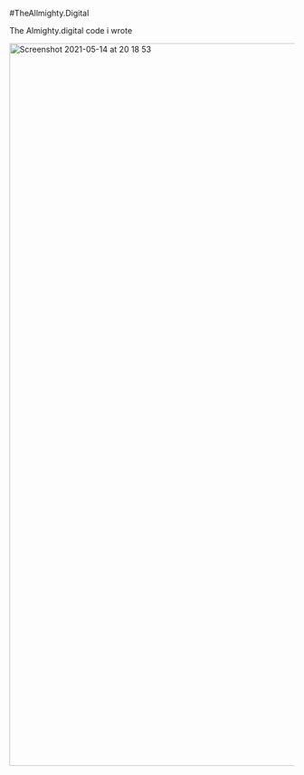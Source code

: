 #TheAllmighty.Digital

The Almighty.digital code i wrote

<img width="1277" alt="Screenshot 2021-05-14 at 20 18 53" src="https://user-images.githubusercontent.com/64507625/118319872-47d31300-b4f3-11eb-9571-f420a3ed797c.png">

